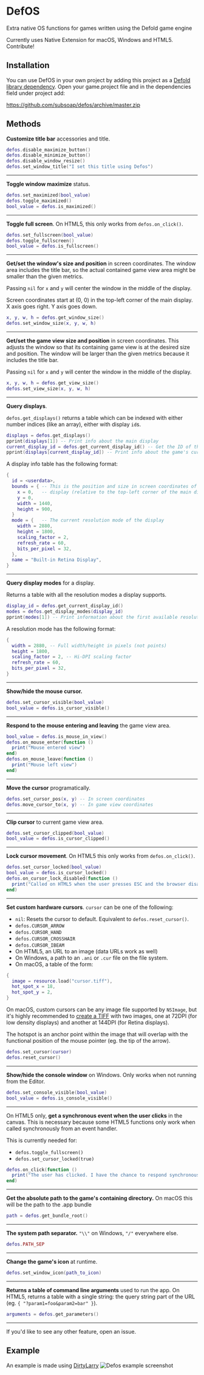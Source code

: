 # DefOS
Extra native OS functions for games written using the Defold game engine

Currently uses Native Extension for macOS, Windows and HTML5. Contribute!

## Installation
You can use DefOS in your own project by adding this project as a [Defold library dependency](http://www.defold.com/manuals/libraries/). Open your game.project file and in the dependencies field under project add:

https://github.com/subsoap/defos/archive/master.zip

## Methods

**Customize title bar** accessories and title.

```lua
defos.disable_maximize_button()
defos.disable_minimize_button()
defos.disable_window_resize()
defos.set_window_title("I set this title using Defos")
```

---

**Toggle window maximize** status.

```lua
defos.set_maximized(bool_value)
defos.toggle_maximized()
bool_value = defos.is_maximized()
```

---

**Toggle full screen**. On HTML5, this only works from `defos.on_click()`.

```lua
defos.set_fullscreen(bool_value)
defos.toggle_fullscreen()
bool_value = defos.is_fullscreen()
```

---

**Get/set the window's size and position** in screen coordinates. The window area
includes the title bar, so the actual contained game view area might be smaller
than the given metrics.

Passing `nil` for `x` and `y` will center the window in the middle of the display.

Screen coordinates start at (0, 0) in the top-left corner of the main display.
X axis goes right. Y axis goes down.

```lua
x, y, w, h = defos.get_window_size()
defos.set_window_size(x, y, w, h)
```

---

**Get/set the game view size and position** in screen coordinates. This adjusts
the window so that its containing game view is at the desired size and position.
The window will be larger than the given metrics because it includes the title
bar.

Passing `nil` for `x` and `y` will center the window in the middle of the display.

```lua
x, y, w, h = defos.get_view_size()
defos.set_view_size(x, y, w, h)
```

---

**Query displays**.

`defos.get_displays()` returns a table which can be indexed with either number
indices (like an array), either with display `id`s.

```lua
displays = defos.get_displays()
pprint(displays[1]) -- Print info about the main display
current_display_id = defos.get_current_display_id() -- Get the ID of the game's current display
pprint(displays[current_display_id]) -- Print info about the game's current display
```

A display info table has the following format:
```lua
{
  id = <userdata>,
  bounds = { -- This is the position and size in screen coordinates of the
    x = 0,   -- display (relative to the top-left corner of the main display)
    y = 0,
    width = 1440,
    height = 900,
  }
  mode = {   -- The current resolution mode of the display
    width = 2880,
    height = 1800,
    scaling_factor = 2,
    refresh_rate = 60,
    bits_per_pixel = 32,
  },
  name = "Built-in Retina Display",
}
```

---

**Query display modes** for a display.

Returns a table with all the resolution modes a display supports.

```lua
display_id = defos.get_current_display_id()
modes = defos.get_display_modes(display_id)
pprint(modes[1]) -- Print information about the first available resolution mode
```

A resolution mode has the following format:
```lua
{
  width = 2880, -- Full width/height in pixels (not points)
  height = 1800,
  scaling_factor = 2, -- Hi-DPI scaling factor
  refresh_rate = 60,
  bits_per_pixel = 32,
}
```

---

**Show/hide the mouse cursor.**

```lua
defos.set_cursor_visible(bool_value)
bool_value = defos.is_cursor_visible()
```

---

**Respond to the mouse entering and leaving** the game view area.

```lua
bool_value = defos.is_mouse_in_view()
defos.on_mouse_enter(function ()
  print("Mouse entered view")
end)
defos.on_mouse_leave(function ()
  print("Mouse left view")
end)
```

---

**Move the cursor** programatically.

```lua
defos.set_cursor_pos(x, y) -- In screen coordinates
defos.move_cursor_to(x, y) -- In game view coordinates
```

---

**Clip cursor** to current game view area.

```lua
defos.set_cursor_clipped(bool_value)
bool_value = defos.is_cursor_clipped()
```

---

**Lock cursor movement**. On HTML5 this only works from `defos.on_click()`.

```lua
defos.set_cursor_locked(bool_value)
bool_value = defos.is_cursor_locked()
defos.on_cursor_lock_disabled(function ()
  print("Called on HTML5 when the user presses ESC and the browser disables locking");
end)
```

---

**Set custom hardware cursors**. `cursor` can be one of the following:
  * `nil`: Resets the cursor to default. Equivalent to `defos.reset_cursor()`.
  * `defos.CURSOR_ARROW`
  * `defos.CURSOR_HAND`
  * `defos.CURSOR_CROSSHAIR`
  * `defos.CURSOR_IBEAM`
  * On HTML5, an URL to an image (data URLs work as well)
  * On Windows, a path to an `.ani` or `.cur` file on the file system.
  * On macOS, a table of the form:  
  ```lua
  {
    image = resource.load("cursor.tiff"),
    hot_spot_x = 18,
    hot_spot_y = 2,
  }
  ```

On macOS, custom cursors can be any image file supported by `NSImage`, but it's highly recommended to
[create a TIFF](https://developer.apple.com/library/content/documentation/GraphicsAnimation/Conceptual/HighResolutionOSX/Optimizing/Optimizing.html#//apple_ref/doc/uid/TP40012302-CH7-SW27)
with two images, one at 72DPI (for low density displays) and another at 144DPI (for Retina displays).

The hotspot is an anchor point within the image that will overlap with the functional position of the mouse pointer (eg. the tip of the arrow).

```lua
defos.set_cursor(cursor)
defos.reset_cursor()
```

---

**Show/hide the console window** on Windows. Only works when not running
from the Editor.

```lua
defos.set_console_visible(bool_value)
bool_value = defos.is_console_visible()
```

---

On HTML5 only, **get a synchronous event when the user clicks** in the canvas.
This is necessary because some HTML5 functions only work when called
synchronously from an event handler.

This is currently needed for:
* `defos.toggle_fullscreen()`
* `defos.set_cursor_locked(true)`

```lua
defos.on_click(function ()
  print("The user has clicked. I have the chance to respond synchronously")
end)
```

---

**Get the absolute path to the game's containing directory.** On macOS this will be the path to the .app bundle

```lua
path = defos.get_bundle_root()
```

---

**The system path separator.** `"\\"` on Windows, `"/"` everywhere else.

```lua
defos.PATH_SEP
```

---

**Change the game's icon** at runtime.

```lua
defos.set_window_icon(path_to_icon)
```

---

**Returns a table of command line arguments** used to run the app. On HTML5, returns a table with a single string: the query string part of the URL (eg. `{ "?param1=foo&param2=bar" }`).

```lua
arguments = defos.get_parameters()
```

---

If you'd like to see any other feature, open an issue.

## Example
An example is made using [DirtyLarry](https://github.com/andsve/dirtylarry)
![Defos example screenshot](https://user-images.githubusercontent.com/2209596/37050119-158e6b34-2184-11e8-95fd-b2e293fba456.jpg)

